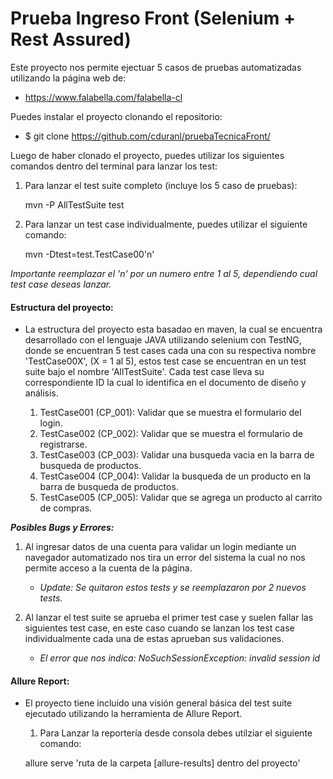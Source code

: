 # Prueba Ingreso Front (Selenium + Rest Assured)

Este proyecto nos permite ejectuar 5 casos de pruebas automatizadas utilizando la página web de:

- https://www.falabella.com/falabella-cl

Puedes instalar el proyecto clonando el repositorio:

- $ git clone https://github.com/cduranl/pruebaTecnicaFront/


Luego de haber clonado el proyecto, puedes utilizar los siguientes comandos dentro del terminal
para lanzar los test:

1. Para lanzar el test suite completo (incluye los 5 caso de pruebas):

    mvn -P AllTestSuite test
  
2. Para lanzar un test case individualmente, puedes utilizar el siguiente comando:

    mvn -Dtest=test.TestCase00'n'
  
  *Importante reemplazar el 'n' por un numero entre 1 al 5, dependiendo cual test case deseas lanzar.*
  
  
 #### Estructura del proyecto:

- La estructura del proyecto esta basadao en maven, la cual se encuentra desarrollado con el lenguaje JAVA utilizando selenium 
con TestNG, donde se encuentran 5 test cases cada una con su respectiva nombre 'TestCase00X', (X = 1 al 5), estos test case se 
encuentran en un test suite bajo el nombre 'AllTestSuite'. Cada test case lleva su correspondiente ID la cual lo identifica en 
el documento de diseño y análisis.

    1. TestCase001 (CP_001): Validar que se muestra el formulario del login.
    2. TestCase002 (CP_002): Validar que se muestra el formulario de registrarse.
    3. TestCase003 (CP_003): Validar una busqueda vacia en la barra de busqueda de productos.
    4. TestCase004 (CP_004): Validar la busqueda de un producto en la barra de busqueda de productos.
    5. TestCase005 (CP_005): Validar que se agrega un producto al carrito de compras.
    
 **_Posibles Bugs y Errores:_**
 
   1. Al ingresar datos de una cuenta para validar un login mediante un navegador automatizado nos tira un error del sistema la cual
      no nos permite acceso a la cuenta de la página.
      - _Update: Se quitaron estos tests y se reemplazaron por 2 nuevos tests._
   
   2. Al lanzar el test suite se aprueba el primer test case y suelen fallar las siguientes test case, en este caso cuando se lanzan
      los test case individualmente cada una de estas aprueban sus validaciones.
      - _El error que nos indica: NoSuchSessionException: invalid session id_
      
  
#### Allure Report:

- El proyecto tiene incluido una visión general básica del test suite ejecutado utilizando la herramienta de Allure Report.

    1. Para Lanzar la reportería desde consola debes utilziar el siguiente comando:
    
    allure serve 'ruta de la carpeta [allure-results] dentro del proyecto'
